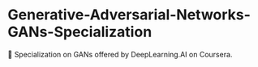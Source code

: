 # Generative-Adversarial-Networks-GANs-Specialization
🤖 Specialization on GANs offered by DeepLearning.AI on Coursera.
